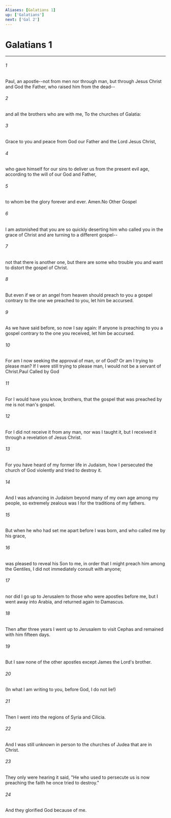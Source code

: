 ```yaml
---
Aliases: [Galatians 1]
up: ['Galatians']
next: ['Gal 2']
---
```

# Galatians 1
***



###### 1 
Paul, an apostle--not from men nor through man, but through Jesus Christ and God the Father, who raised him from the dead-- 

###### 2 
and all the brothers who are with me, To the churches of Galatia: 

###### 3 
Grace to you and peace from God our Father and the Lord Jesus Christ, 

###### 4 
who gave himself for our sins to deliver us from the present evil age, according to the will of our God and Father, 

###### 5 
to whom be the glory forever and ever. Amen.No Other Gospel 

###### 6 
I am astonished that you are so quickly deserting him who called you in the grace of Christ and are turning to a different gospel-- 

###### 7 
not that there is another one, but there are some who trouble you and want to distort the gospel of Christ. 

###### 8 
But even if we or an angel from heaven should preach to you a gospel contrary to the one we preached to you, let him be accursed. 

###### 9 
As we have said before, so now I say again: If anyone is preaching to you a gospel contrary to the one you received, let him be accursed. 

###### 10 
For am I now seeking the approval of man, or of God? Or am I trying to please man? If I were still trying to please man, I would not be a servant of Christ.Paul Called by God 

###### 11 
For I would have you know, brothers, that the gospel that was preached by me is not man's gospel. 

###### 12 
For I did not receive it from any man, nor was I taught it, but I received it through a revelation of Jesus Christ. 

###### 13 
For you have heard of my former life in Judaism, how I persecuted the church of God violently and tried to destroy it. 

###### 14 
And I was advancing in Judaism beyond many of my own age among my people, so extremely zealous was I for the traditions of my fathers. 

###### 15 
But when he who had set me apart before I was born, and who called me by his grace, 

###### 16 
was pleased to reveal his Son to me, in order that I might preach him among the Gentiles, I did not immediately consult with anyone; 

###### 17 
nor did I go up to Jerusalem to those who were apostles before me, but I went away into Arabia, and returned again to Damascus. 

###### 18 
Then after three years I went up to Jerusalem to visit Cephas and remained with him fifteen days. 

###### 19 
But I saw none of the other apostles except James the Lord's brother. 

###### 20 
(In what I am writing to you, before God, I do not lie!) 

###### 21 
Then I went into the regions of Syria and Cilicia. 

###### 22 
And I was still unknown in person to the churches of Judea that are in Christ. 

###### 23 
They only were hearing it said, "He who used to persecute us is now preaching the faith he once tried to destroy." 

###### 24 
And they glorified God because of me.
